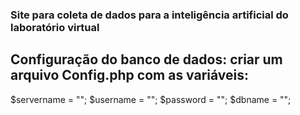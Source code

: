 ### Site para coleta de dados para a inteligência artificial do laboratório virtual


## Configuração do banco de dados: criar um arquivo Config.php com as variáveis:
$servername = "";
$username = "";
$password = "";
$dbname = "";